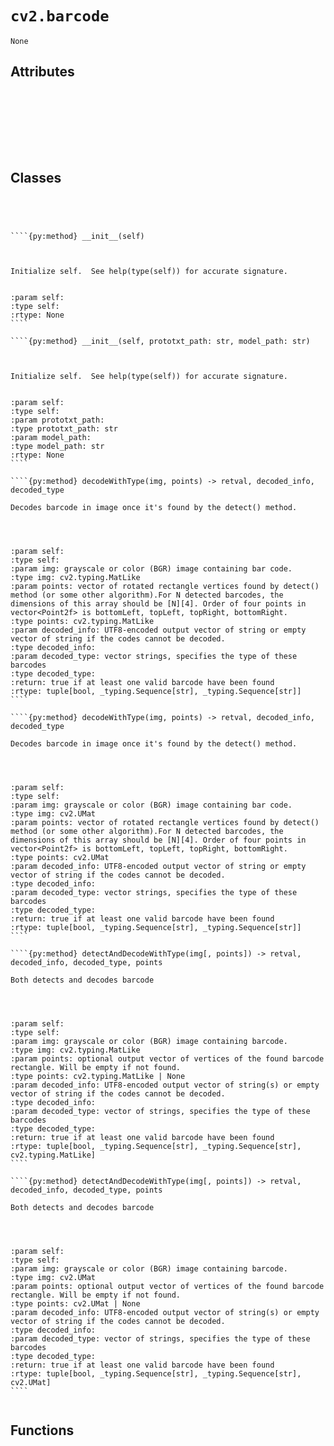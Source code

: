 # `cv2.barcode`
```{py:module} cv2.barcode
None
```
## Attributes
```{py:attribute} 
```


```{py:attribute} 
```


```{py:attribute} 
```


```{py:attribute} 
```


```{py:attribute} 
```


```{py:attribute} 
```


```{py:attribute} 
```


```{py:attribute} 
```



## Classes
`````{py:class} BarcodeDetector




````{py:method} __init__(self)



Initialize self.  See help(type(self)) for accurate signature. 


:param self: 
:type self: 
:rtype: None
````

````{py:method} __init__(self, prototxt_path: str, model_path: str)



Initialize self.  See help(type(self)) for accurate signature. 


:param self: 
:type self: 
:param prototxt_path: 
:type prototxt_path: str
:param model_path: 
:type model_path: str
:rtype: None
````

````{py:method} decodeWithType(img, points) -> retval, decoded_info, decoded_type

Decodes barcode in image once it's found by the detect() method.




:param self: 
:type self: 
:param img: grayscale or color (BGR) image containing bar code.
:type img: cv2.typing.MatLike
:param points: vector of rotated rectangle vertices found by detect() method (or some other algorithm).For N detected barcodes, the dimensions of this array should be [N][4]. Order of four points in vector<Point2f> is bottomLeft, topLeft, topRight, bottomRight. 
:type points: cv2.typing.MatLike
:param decoded_info: UTF8-encoded output vector of string or empty vector of string if the codes cannot be decoded.
:type decoded_info: 
:param decoded_type: vector strings, specifies the type of these barcodes
:type decoded_type: 
:return: true if at least one valid barcode have been found
:rtype: tuple[bool, _typing.Sequence[str], _typing.Sequence[str]]
````

````{py:method} decodeWithType(img, points) -> retval, decoded_info, decoded_type

Decodes barcode in image once it's found by the detect() method.




:param self: 
:type self: 
:param img: grayscale or color (BGR) image containing bar code.
:type img: cv2.UMat
:param points: vector of rotated rectangle vertices found by detect() method (or some other algorithm).For N detected barcodes, the dimensions of this array should be [N][4]. Order of four points in vector<Point2f> is bottomLeft, topLeft, topRight, bottomRight. 
:type points: cv2.UMat
:param decoded_info: UTF8-encoded output vector of string or empty vector of string if the codes cannot be decoded.
:type decoded_info: 
:param decoded_type: vector strings, specifies the type of these barcodes
:type decoded_type: 
:return: true if at least one valid barcode have been found
:rtype: tuple[bool, _typing.Sequence[str], _typing.Sequence[str]]
````

````{py:method} detectAndDecodeWithType(img[, points]) -> retval, decoded_info, decoded_type, points

Both detects and decodes barcode




:param self: 
:type self: 
:param img: grayscale or color (BGR) image containing barcode.
:type img: cv2.typing.MatLike
:param points: optional output vector of vertices of the found barcode rectangle. Will be empty if not found.
:type points: cv2.typing.MatLike | None
:param decoded_info: UTF8-encoded output vector of string(s) or empty vector of string if the codes cannot be decoded.
:type decoded_info: 
:param decoded_type: vector of strings, specifies the type of these barcodes
:type decoded_type: 
:return: true if at least one valid barcode have been found
:rtype: tuple[bool, _typing.Sequence[str], _typing.Sequence[str], cv2.typing.MatLike]
````

````{py:method} detectAndDecodeWithType(img[, points]) -> retval, decoded_info, decoded_type, points

Both detects and decodes barcode




:param self: 
:type self: 
:param img: grayscale or color (BGR) image containing barcode.
:type img: cv2.UMat
:param points: optional output vector of vertices of the found barcode rectangle. Will be empty if not found.
:type points: cv2.UMat | None
:param decoded_info: UTF8-encoded output vector of string(s) or empty vector of string if the codes cannot be decoded.
:type decoded_info: 
:param decoded_type: vector of strings, specifies the type of these barcodes
:type decoded_type: 
:return: true if at least one valid barcode have been found
:rtype: tuple[bool, _typing.Sequence[str], _typing.Sequence[str], cv2.UMat]
````


`````



## Functions

